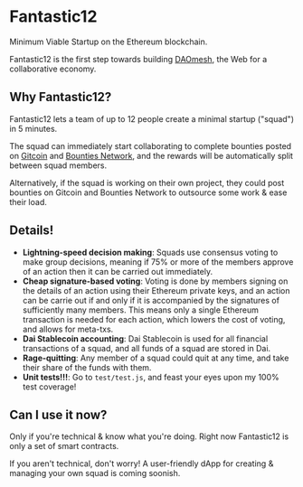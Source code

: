 # Fantastic12

Minimum Viable Startup on the Ethereum blockchain.

Fantastic12 is the first step towards building [DAOmesh](https://docs.google.com/document/d/1br9NRMa8YuxVciiKOy66XnenVG2hNv5zNrQtakmuulk/edit?usp=sharing), the Web for a collaborative economy.

## Why Fantastic12?

Fantastic12 lets a team of up to 12 people create a minimal startup ("squad") in 5 minutes.

The squad can immediately start collaborating to complete bounties posted on [Gitcoin](https://gitcoin.co) and [Bounties Network](https://bounties.network), and the rewards will be automatically split between squad members. 

Alternatively, if the squad is working on their own project, they could post bounties on Gitcoin and Bounties Network to outsource some work & ease their load.

## Details!

- **Lightning-speed decision making**: Squads use consensus voting to make group decisions, meaning if 75% or more of the members approve of an action then it can be carried out immediately.
- **Cheap signature-based voting**: Voting is done by members signing on the details of an action using their Ethereum private keys, and an action can be carrie out if and only if it is accompanied by the signatures of sufficiently many members. This means only a single Ethereum transaction is needed for each action, which lowers the cost of voting, and allows for meta-txs.
- **Dai Stablecoin accounting**: Dai Stablecoin is used for all financial transactions of a squad, and all funds of a squad are stored in Dai.
- **Rage-quitting**: Any member of a squad could quit at any time, and take their share of the funds with them.
- **Unit tests!!!**: Go to `test/test.js`, and feast your eyes upon my 100% test coverage!

## Can I use it now?

Only if you're technical & know what you're doing. Right now Fantastic12 is only a set of smart contracts.

If you aren't technical, don't worry! A user-friendly dApp for creating & managing your own squad is coming soonish.

